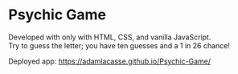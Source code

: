 # Psychic Game
Developed with only with HTML, CSS, and vanilla JavaScript.<br>
Try to guess the letter; you have ten guesses and a 1 in 26 chance!

Deployed app:
https://adamlacasse.github.io/Psychic-Game/

